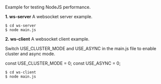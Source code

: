 Example for testing NodeJS performance.

**1. ws-server**
A websocket server example.

```
$ cd ws-server
$ node main.js
```

**2. ws-client**
A websocket client example.

Switch USE_CLUSTER_MODE and USE_ASYNC in the main.js file to enable cluster and async mode.

const USE_CLUSTER_MODE = 0;
const USE_ASYNC = 0;

```
$ cd ws-client
$ node main.js
````